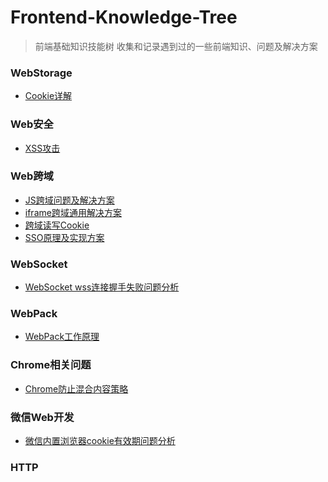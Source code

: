 # Frontend-Knowledge-Tree
> 前端基础知识技能树
> 收集和记录遇到过的一些前端知识、问题及解决方案

### WebStorage
*	[Cookie详解](https://zhuanlan.zhihu.com/p/25793137)

### Web安全
* [XSS攻击]()

### Web跨域
*	[JS跨域问题及解决方案]()
* [iframe跨域通用解决方案](http://www.alloyteam.com/2013/11/the-second-version-universal-solution-iframe-cross-domain-communication/)
* [跨域读写Cookie]()
* [SSO原理及实现方案]()

### WebSocket
*	[WebSocket wss连接握手失败问题分析]()

### WebPack
*	[WebPack工作原理]()

### Chrome相关问题
*	[Chrome防止混合内容策略](https://developers.google.com/web/fundamentals/security/prevent-mixed-content/fixing-mixed-content?hl=zh-cn)

### 微信Web开发
* [微信内置浏览器cookie有效期问题分析]()

### HTTP